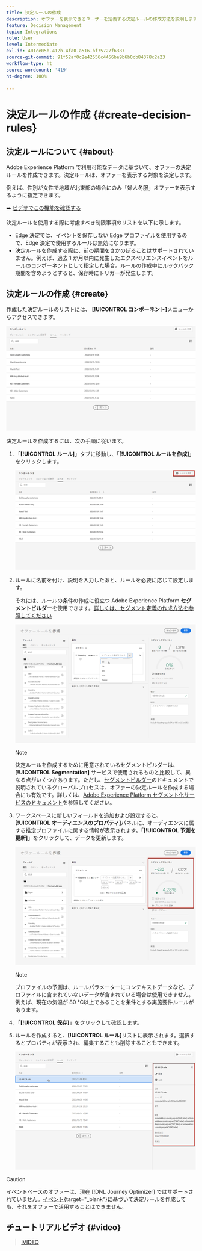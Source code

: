 ```yaml
---
title: 決定ルールの作成
description: オファーを表示できるユーザーを定義する決定ルールの作成方法を説明します
feature: Decision Management
topic: Integrations
role: User
level: Intermediate
exl-id: 401ce05b-412b-4fa0-a516-bf75727f6387
source-git-commit: 91f52af0c2e42556c4456be9b6b0cb84378c2a23
workflow-type: ht
source-wordcount: '419'
ht-degree: 100%

---
```


# 決定ルールの作成 {#create-decision-rules}

## 決定ルールについて {#about}

Adobe Experience Platform で利用可能なデータに基づいて、オファーの決定ルールを作成できます。決定ルールは、オファーを表示する対象を決定します。

例えば、性別が女性で地域が北東部の場合にのみ「婦人冬服」オファーを表示するように指定できます。

➡️ [ビデオでこの機能を確認する](#video)

決定ルールを使用する際に考慮すべき制限事項のリストを以下に示します。

* Edge 決定では、イベントを保存しない Edge プロファイルを使用するので、Edge 決定で使用するルールは無効になります。
* 決定ルールを作成する際に、前の期間をさかのぼることはサポートされていません。例えば、過去 1 か月以内に発生したエクスペリエンスイベントをルールのコンポーネントとして指定した場合。ルールの作成中にルックバック期間を含めようとすると、保存時にトリガーが発生します。
  <!--* Decision requests that use the hub profile will look at the last 100 experience events on the profile to evaluate rules that reference historical experience events.-->

## 決定ルールの作成 {#create}

作成した決定ルールのリストには、 **[!UICONTROL コンポーネント]**&#x200B;メニューからアクセスできます。

![](../assets/decision_rules_list.png)

決定ルールを作成するには、次の手順に従います。

1. 「**[!UICONTROL ルール]**」タブに移動し、「**[!UICONTROL ルールを作成]**」をクリックします。

   ![](../assets/offers_decision_rule_creation.png)

1. ルールに名前を付け、説明を入力したあと、ルールを必要に応じて設定します。

   それには、ルールの条件の作成に役立つ Adobe Experience Platform **セグメントビルダー**&#x200B;を使用できます。[詳しくは、セグメント定義の作成方法を参照してください](../../audience/creating-a-segment-definition.md)

   <!--In this example, the rule will target customers that have the "Gold" loyalty level.-->

   ![](../assets/offers_decision_rule_creation_segment.png)

   >[!NOTE]
   >
   >決定ルールを作成するために用意されているセグメントビルダーは、**[!UICONTROL Segmentation]** サービスで使用されるものと比較して、異なる点がいくつかあります。ただし、[セグメントビルダー](../../audience/creating-a-segment-definition.md)のドキュメントで説明されているグローバルプロセスは、オファーの決定ルールを作成する場合にも有効です。詳しくは、[Adobe Experience Platform セグメント化サービスのドキュメント](https://experienceleague.adobe.com/docs/experience-platform/segmentation/ui/segment-builder.html?lang=ja)を参照してください。

1. ワークスペースに新しいフィールドを追加および設定すると、**[!UICONTROL オーディエンスのプロパティ]**&#x200B;パネルに、オーディエンスに属する推定プロファイルに関する情報が表示されます。「**[!UICONTROL 予測を更新]**」をクリックして、データを更新します。

   ![](../assets/offers_decision_rule_creation_estimate.png)

   >[!NOTE]
   >
   >プロファイルの予測は、ルールパラメーターにコンテキストデータなど、プロファイルに含まれていないデータが含まれている場合は使用できません。例えば、現在の気温が 80 ℃以上であることを条件とする実施要件ルールがあります。

1. 「**[!UICONTROL 保存]**」をクリックして確認します。

1. ルールを作成すると、**[!UICONTROL ルール]**&#x200B;リストに表示されます。選択するとプロパティが表示され、編集することも削除することもできます。

   ![](../assets/rule_created.png)

>[!CAUTION]
>
>イベントベースのオファーは、現在 [!DNL Journey Optimizer] ではサポートされていません。[イベント](https://experienceleague.adobe.com/docs/experience-platform/segmentation/ui/segment-builder.html?lang=ja#events){target="_blank"}に基づいて決定ルールを作成しても、それをオファーで活用することはできません。

## チュートリアルビデオ {#video}

>[!VIDEO](https://video.tv.adobe.com/v/329373?quality=12)
